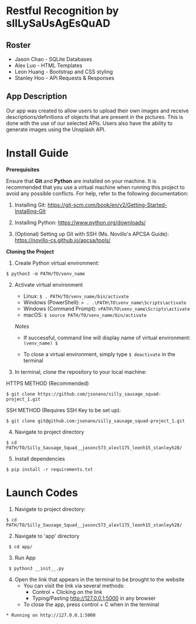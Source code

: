 # Restful Recognition by sIlLySaUsAgEsQuAD
## Roster
* Jason Chao - SQLite Databases
* Alex Luo - HTML Templates
* Leon Huang - Bootstrap and CSS styling
* Stanley Hoo - APi Requests & Responses

## App Description
Our app was created to allow users to upload their own images and receive descriptions/definitions of objects that are present in the pictures. This is done with the use of our selected APIs. Users also have the ability to generate images using the Unsplash API. 

# Install Guide

**Prerequisites**

Ensure that **Git** and **Python** are installed on your machine. It is recommended that you use a virtual machine when running this project to avoid any possible conflicts. For help, refer to the following documentation:
   1. Installing Git: https://git-scm.com/book/en/v2/Getting-Started-Installing-Git 
   2. Installing Python: https://www.python.org/downloads/ 

   3. (Optional) Setting up Git with SSH (Ms. Novillo's APCSA Guide): https://novillo-cs.github.io/apcsa/tools/ 
         

**Cloning the Project**
1. Create Python virtual environment:

```
$ python3 -m PATH/TO/venv_name
```

2. Activate virtual environment 

   - Linux: `$ . PATH/TO/venv_name/bin/activate`
   - Windows (PowerShell): `> . .\PATH\TO\venv_name\Scripts\activate`
   - Windows (Command Prompt): `>PATH\TO\venv_name\Scripts\activate`
   - macOS: `$ source PATH/TO/venv_name/bin/activate`

   *Notes*

   - If successful, command line will display name of virtual environment: `(venv_name) $ `

   - To close a virtual environment, simply type `$ deactivate` in the terminal


3. In terminal, clone the repository to your local machine: 

HTTPS METHOD (Recommended)

```
$ git clone https://github.com/jsonano/silly_sausage_squad-project_1.git        
```

SSH METHOD (Requires SSH Key to be set up):

```
$ git clone git@github.com:jsonano/silly_sausage_squad-project_1.git
```

4. Navigate to project directory

```
$ cd PATH/TO/Silly_Sausage_Squad__jasonc573_alexl175_leonh15_stanleyh28/
```

5. Install dependencies

```
$ pip install -r requirements.txt
```
        
# Launch Codes

1. Navigate to project directory:

```
$ cd PATH/TO/Silly_Sausage_Squad__jasonc573_alexl175_leonh15_stanleyh28/
```
 
2. Navigate to 'app' directory

```
 $ cd app/
```

3. Run App

```
 $ python3 __init__.py
```
4. Open the link that appears in the terminal to be brought to the website
    - You can visit the link via several methods:
        - Control + Clicking on the link
        - Typing/Pasting http://127.0.0.1:5000 in any browser
    - To close the app, press control + C when in the terminal

```    
* Running on http://127.0.0.1:5000
``` 
